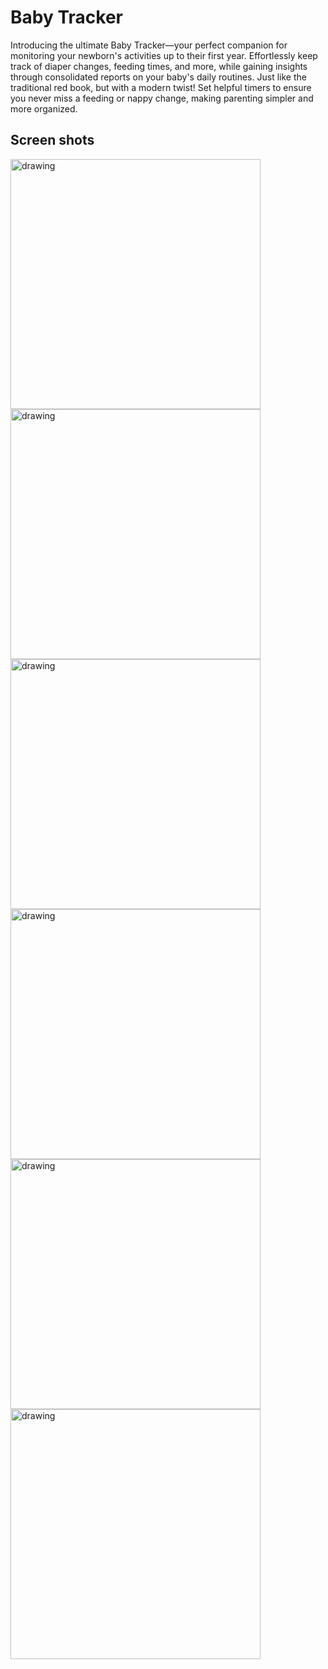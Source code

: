 # Baby Tracker

Introducing the ultimate Baby Tracker—your perfect companion for monitoring your newborn's
activities up to their first year. Effortlessly keep track of diaper changes, feeding times, and
more, while gaining insights through consolidated reports on your baby's daily routines. Just like
the traditional red book, but with a modern twist! Set helpful timers to ensure you never miss a
feeding or nappy change, making parenting simpler and more organized.

## Screen shots

<img src="files/1.png" alt="drawing" width="400"/>
<img src="files/2.png" alt="drawing" width="400"/>
<img src="files/3.png" alt="drawing" width="400"/>
<img src="files/4.png" alt="drawing" width="400"/>
<img src="files/5.png" alt="drawing" width="400"/>
<img src="files/6.png" alt="drawing" width="400"/>